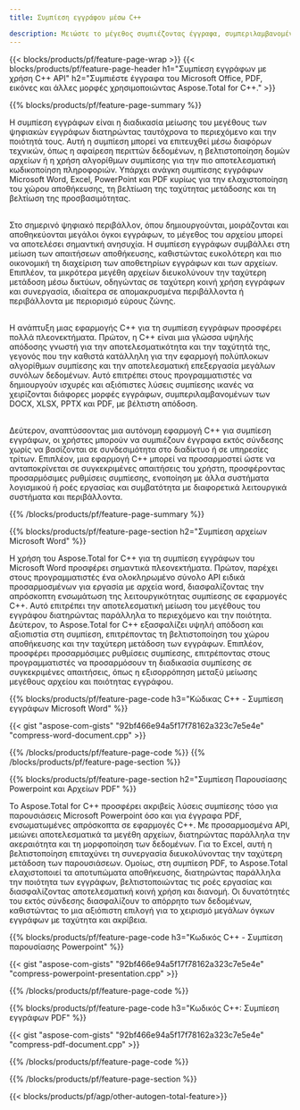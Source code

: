```yaml
---
title: Συμπίεση εγγράφου μέσω C++

description: Μειώστε το μέγεθος συμπιέζοντας έγγραφα, συμπεριλαμβανομένων των Microsoft Word, Excel, PowerPoint, PDF και Εικόνων μέσω της εφαρμογής σας C++. Δοκιμάστε το αποτέλεσμα συμπίεσης online.
---
```


{{< blocks/products/pf/feature-page-wrap >}}
{{< blocks/products/pf/feature-page-header h1="Συμπίεση εγγράφων με χρήση C++ API" h2="Συμπιέστε έγγραφα του Microsoft Office, PDF, εικόνες και άλλες μορφές χρησιμοποιώντας Aspose.Total for C++." >}}

{{% blocks/products/pf/feature-page-summary %}}

Η συμπίεση εγγράφων είναι η διαδικασία μείωσης του μεγέθους των ψηφιακών εγγράφων διατηρώντας ταυτόχρονα το περιεχόμενο και την ποιότητά τους. Αυτή η συμπίεση μπορεί να επιτευχθεί μέσω διαφόρων τεχνικών, όπως η αφαίρεση περιττών δεδομένων, η βελτιστοποίηση δομών αρχείων ή η χρήση αλγορίθμων συμπίεσης για την πιο αποτελεσματική κωδικοποίηση πληροφοριών. Υπάρχει ανάγκη συμπίεσης εγγράφων Microsoft Word, Excel, PowerPoint και PDF κυρίως για την ελαχιστοποίηση του χώρου αποθήκευσης, τη βελτίωση της ταχύτητας μετάδοσης και τη βελτίωση της προσβασιμότητας.<br /><br />

Στο σημερινό ψηφιακό περιβάλλον, όπου δημιουργούνται, μοιράζονται και αποθηκεύονται μεγάλοι όγκοι εγγράφων, το μέγεθος του αρχείου μπορεί να αποτελέσει σημαντική ανησυχία. Η συμπίεση εγγράφων συμβάλλει στη μείωση των απαιτήσεων αποθήκευσης, καθιστώντας ευκολότερη και πιο οικονομική τη διαχείριση των αποθετηρίων εγγράφων και των αρχείων. Επιπλέον, τα μικρότερα μεγέθη αρχείων διευκολύνουν την ταχύτερη μετάδοση μέσω δικτύων, οδηγώντας σε ταχύτερη κοινή χρήση εγγράφων και συνεργασία, ιδιαίτερα σε απομακρυσμένα περιβάλλοντα ή περιβάλλοντα με περιορισμό εύρους ζώνης.<br /><br />

Η ανάπτυξη μιας εφαρμογής C++ για τη συμπίεση εγγράφων προσφέρει πολλά πλεονεκτήματα. Πρώτον, η C++ είναι μια γλώσσα υψηλής απόδοσης γνωστή για την αποτελεσματικότητα και την ταχύτητά της, γεγονός που την καθιστά κατάλληλη για την εφαρμογή πολύπλοκων αλγορίθμων συμπίεσης και την αποτελεσματική επεξεργασία μεγάλων συνόλων δεδομένων. Αυτό επιτρέπει στους προγραμματιστές να δημιουργούν ισχυρές και αξιόπιστες λύσεις συμπίεσης ικανές να χειρίζονται διάφορες μορφές εγγράφων, συμπεριλαμβανομένων των DOCX, XLSX, PPTX και PDF, με βέλτιστη απόδοση.<br /><br />

Δεύτερον, αναπτύσσοντας μια αυτόνομη εφαρμογή C++ για συμπίεση εγγράφων, οι χρήστες μπορούν να συμπιέζουν έγγραφα εκτός σύνδεσης χωρίς να βασίζονται σε συνδεσιμότητα στο διαδίκτυο ή σε υπηρεσίες τρίτων. Επιπλέον, μια εφαρμογή C++ μπορεί να προσαρμοστεί ώστε να ανταποκρίνεται σε συγκεκριμένες απαιτήσεις του χρήστη, προσφέροντας προσαρμόσιμες ρυθμίσεις συμπίεσης, ενοποίηση με άλλα συστήματα λογισμικού ή ροές εργασίας και συμβατότητα με διαφορετικά λειτουργικά συστήματα και περιβάλλοντα.

{{% /blocks/products/pf/feature-page-summary  %}}

{{% blocks/products/pf/feature-page-section  h2="Συμπίεση αρχείων Microsoft Word" %}}

Η χρήση του Aspose.Total for C++ για τη συμπίεση εγγράφων του Microsoft Word προσφέρει σημαντικά πλεονεκτήματα. Πρώτον, παρέχει στους προγραμματιστές ένα ολοκληρωμένο σύνολο API ειδικά προσαρμοσμένων για εργασία με αρχεία word, διασφαλίζοντας την απρόσκοπτη ενσωμάτωση της λειτουργικότητας συμπίεσης σε εφαρμογές C++. Αυτό επιτρέπει την αποτελεσματική μείωση του μεγέθους του εγγράφου διατηρώντας παράλληλα το περιεχόμενο και την ποιότητα. Δεύτερον, το Aspose.Total for C++ εξασφαλίζει υψηλή απόδοση και αξιοπιστία στη συμπίεση, επιτρέποντας τη βελτιστοποίηση του χώρου αποθήκευσης και την ταχύτερη μετάδοση των εγγράφων. Επιπλέον, προσφέρει προσαρμόσιμες ρυθμίσεις συμπίεσης, επιτρέποντας στους προγραμματιστές να προσαρμόσουν τη διαδικασία συμπίεσης σε συγκεκριμένες απαιτήσεις, όπως η εξισορρόπηση μεταξύ μείωσης μεγέθους αρχείου και ποιότητας εγγράφου.

{{% blocks/products/pf/feature-page-code h3="Κώδικας C++ - Συμπίεση εγγράφων Microsoft Word" %}}

{{< gist "aspose-com-gists" "92bf466e94a5f17f78162a323c7e5e4e" "compress-word-document.cpp" >}}

{{% /blocks/products/pf/feature-page-code  %}}
{{% /blocks/products/pf/feature-page-section %}}

{{% blocks/products/pf/feature-page-section  h2="Συμπίεση Παρουσίασης Powerpoint και Αρχείων PDF" %}}

Το Aspose.Total for C++ προσφέρει ακριβείς λύσεις συμπίεσης τόσο για παρουσιάσεις Microsoft Powerpoint όσο και για έγγραφα PDF, ενσωματωμένες απρόσκοπτα σε εφαρμογές C++. Με προσαρμοσμένα API, μειώνει αποτελεσματικά τα μεγέθη αρχείων, διατηρώντας παράλληλα την ακεραιότητα και τη μορφοποίηση των δεδομένων. Για το Excel, αυτή η βελτιστοποίηση επιταχύνει τη συνεργασία διευκολύνοντας την ταχύτερη μετάδοση των παρουσιάσεων. Ομοίως, στη συμπίεση PDF, το Aspose.Total ελαχιστοποιεί τα αποτυπώματα αποθήκευσης, διατηρώντας παράλληλα την ποιότητα των εγγράφων, βελτιστοποιώντας τις ροές εργασίας και διασφαλίζοντας αποτελεσματική κοινή χρήση και διανομή. Οι δυνατότητές του εκτός σύνδεσης διασφαλίζουν το απόρρητο των δεδομένων, καθιστώντας το μια αξιόπιστη επιλογή για το χειρισμό μεγάλων όγκων εγγράφων με ταχύτητα και ακρίβεια. 

{{% blocks/products/pf/feature-page-code h3="Κωδικός C++ - Συμπίεση παρουσίασης Powerpoint" %}}

{{< gist "aspose-com-gists" "92bf466e94a5f17f78162a323c7e5e4e" "compress-powerpoint-presentation.cpp" >}}

{{% /blocks/products/pf/feature-page-code  %}}

{{% blocks/products/pf/feature-page-code h3="Κωδικός C++: Συμπίεση εγγράφων PDF" %}}

{{< gist "aspose-com-gists" "92bf466e94a5f17f78162a323c7e5e4e" "compress-pdf-document.cpp" >}}

{{% /blocks/products/pf/feature-page-code  %}}

{{% /blocks/products/pf/feature-page-section %}}

{{< blocks/products/pf/agp/other-autogen-total-feature>}}